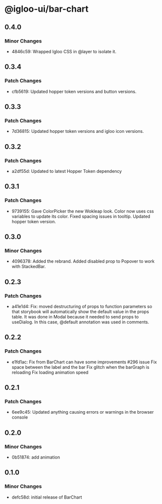# @igloo-ui/bar-chart

## 0.4.0

### Minor Changes

- 4846c59: Wrapped Igloo CSS in @layer to isolate it.

## 0.3.4

### Patch Changes

- cfb5619: Updated hopper token versions and button versions.

## 0.3.3

### Patch Changes

- 7d36815: Updated hopper token versions and igloo icon versions.

## 0.3.2

### Patch Changes

- a2df55d: Updated to latest Hopper Token dependency

## 0.3.1

### Patch Changes

- 9739155: Gave ColorPicker the new Wokleap look. Color now uses css variables to update its color. Fixed spacing issues in tooltip. Updated hopper token version.

## 0.3.0

### Minor Changes

- 4096378: Added the rebrand. Added disabled prop to Popover to work with StackedBar.

## 0.2.3

### Patch Changes

- a41e1d4: Fix: moved destructuring of props to function parameters so that storybook will automatically show the default value in the props table. It was done in Modal because it needed to send props to useDialog. In this case, @default annotation was used in comments.

## 0.2.2

### Patch Changes

- e1fd1ac: Fix from BarChart can have some improvements #296 issue
  Fix space between the label and the bar
  Fix glitch when the barGraph is reloading
  Fix loading animation speed

## 0.2.1

### Patch Changes

- 6ee9c45: Updated anything causing errors or warnings in the browser console

## 0.2.0

### Minor Changes

- 0b51874: add animation

## 0.1.0

### Minor Changes

- defc58d: initial release of BarChart
